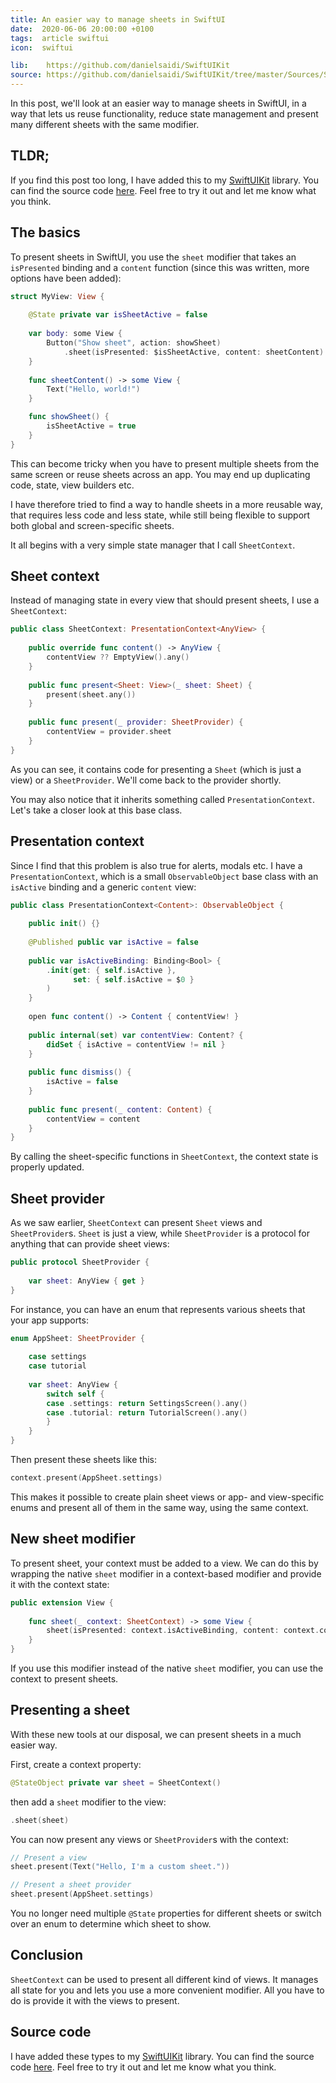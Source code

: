 ```yaml
---
title: An easier way to manage sheets in SwiftUI
date:  2020-06-06 20:00:00 +0100
tags:  article swiftui
icon:  swiftui

lib:    https://github.com/danielsaidi/SwiftUIKit
source: https://github.com/danielsaidi/SwiftUIKit/tree/master/Sources/SwiftUIKit/Presentation/Sheet
---
```


In this post, we'll look at an easier way to manage sheets in SwiftUI, in a way that lets us reuse functionality, reduce state management and present many different sheets with the same modifier.


## TLDR;

If you find this post too long, I have added this to my [SwiftUIKit]({{page.lib}}) library. You can find the source code [here]({{page.source}}). Feel free to try it out and let me know what you think.


## The basics

To present sheets in SwiftUI, you use the `sheet` modifier that takes an `isPresented` binding and a `content` function (since this was written, more options have been added):

```swift
struct MyView: View {
    
    @State private var isSheetActive = false
    
    var body: some View {
        Button("Show sheet", action: showSheet)
            .sheet(isPresented: $isSheetActive, content: sheetContent)
    }
    
    func sheetContent() -> some View {
        Text("Hello, world!")
    }

    func showSheet() {
        isSheetActive = true
    }
}
```

This can become tricky when you have to present multiple sheets from the same screen or reuse sheets across an app. You may end up duplicating code, state, view builders etc.

I have therefore tried to find a way to handle sheets in a more reusable way, that requires less code and less state, while still being flexible to support both global and screen-specific sheets.

It all begins with a very simple state manager that I call `SheetContext`.


## Sheet context

Instead of managing state in every view that should present sheets, I use a `SheetContext`:

```swift
public class SheetContext: PresentationContext<AnyView> {
    
    public override func content() -> AnyView {
        contentView ?? EmptyView().any()
    }
    
    public func present<Sheet: View>(_ sheet: Sheet) {
        present(sheet.any())
    }
    
    public func present(_ provider: SheetProvider) {
        contentView = provider.sheet
    }
}
```

As you can see, it contains code for presenting a `Sheet` (which is just a view) or a `SheetProvider`. We'll come back to the provider shortly.

You may also notice that it inherits something called `PresentationContext`. Let's take a closer look at this base class.


## Presentation context

Since I find that this problem is also true for alerts, modals etc. I have a `PresentationContext`, which is a small `ObservableObject` base class with an `isActive` binding and a generic `content` view:

```swift
public class PresentationContext<Content>: ObservableObject {
    
    public init() {}
    
    @Published public var isActive = false
    
    public var isActiveBinding: Binding<Bool> {
        .init(get: { self.isActive },
              set: { self.isActive = $0 }
        )
    }
    
    open func content() -> Content { contentView! }
    
    public internal(set) var contentView: Content? {
        didSet { isActive = contentView != nil }
    }
    
    public func dismiss() {
        isActive = false
    }
    
    public func present(_ content: Content) {
        contentView = content
    }
}
```

By calling the sheet-specific functions in `SheetContext`, the context state is properly updated.


## Sheet provider

As we saw earlier, `SheetContext` can present `Sheet` views and `SheetProvider`s. `Sheet` is just a view, while `SheetProvider` is a protocol for anything that can provide sheet views:

```swift
public protocol SheetProvider {
    
    var sheet: AnyView { get }
}
```

For instance, you can have an enum that represents various sheets that your app supports:

```swift
enum AppSheet: SheetProvider {
    
    case settings
    case tutorial
    
    var sheet: AnyView {
        switch self {
        case .settings: return SettingsScreen().any()
        case .tutorial: return TutorialScreen().any()
        }
    }
}
```

Then present these sheets like this:

```swift
context.present(AppSheet.settings)
```

This makes it possible to create plain sheet views or app- and view-specific enums and present all of them in the same way, using the same context.


## New sheet modifier

To present sheet, your context must be added to a view. We can do this by wrapping the native `sheet` modifier in a context-based modifier and provide it with the context state:

```swift
public extension View {
    
    func sheet(_ context: SheetContext) -> some View {
        sheet(isPresented: context.isActiveBinding, content: context.content)
    }
}
```

If you use this modifier instead of the native `sheet` modifier, you can use the context to present sheets.


## Presenting a sheet

With these new tools at our disposal, we can present sheets in a much easier way. 

First, create a context property:

```swift
@StateObject private var sheet = SheetContext()
```

then add a `sheet` modifier to the view:

```swift
.sheet(sheet)
```

You can now present any views or `SheetProvider`s with the context:

```swift
// Present a view
sheet.present(Text("Hello, I'm a custom sheet."))
```

```swift
// Present a sheet provider
sheet.present(AppSheet.settings)
```

You no longer need multiple `@State` properties for different sheets or switch over an enum to determine which sheet to show.


## Conclusion

`SheetContext` can be used to present all different kind of views. It manages all state for you and lets you use a more convenient modifier. All you have to do is provide it with the views to present.


## Source code

I have added these types to my [SwiftUIKit]({{page.lib}}) library. You can find the source code [here]({{page.source}}). Feel free to try it out and let me know what you think.